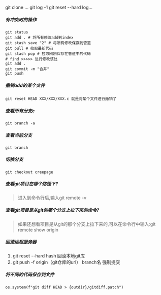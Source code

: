 git clone ...
git log -1
git reset --hard log...

##### 有冲突时的操作
```shell script
git status
git add . # 将所有修改add到index
git stash save "2" # 将所有修改保存到管道
git pull # 拉取最新代码
git stash pop # 拉取刚刚保存在管道中的代码
# find >>>>> 进行修改该处
git add .
git commit -m "合并"
git push
```

##### 撤销add的某个文件
```shell script
git reset HEAD XXX/XXX/XXX.c 就是对某个文件进行撤销了
```
##### 查看所有分支c
```shell script
git branch -a 
```
##### 查看当前分支
```shell script
git branch
```
##### 切换分支
```shell script
git checkout creepage
```
##### 查看git项目在哪个路径下?
> 进入到命令行后,输入git remote -v

##### 查看git项目是从git的哪个分支上拉下来的命令?
> 如果还想看项目是从git的那个分支上拉下来的,可以在命令行中输入:git remote show origin

##### 回滚远程服务器
1. git reset --hard hash 回滚本地git库
2. git push -f origin（git仓库的url） branch名 强制提交

##### 将不同的代码保存到文件
```shell script
os.system(f"git diff HEAD > {outdir}/gitdiff.patch")
```
